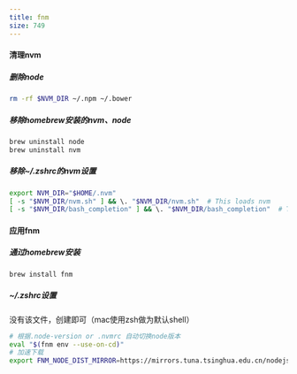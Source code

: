 ```yaml
---
title: fnm
size: 749
---
```

#### 清理nvm

##### 删除node

```sh
rm -rf $NVM_DIR ~/.npm ~/.bower
```

##### 移除homebrew安装的nvm、node

```sh
brew uninstall node
brew uninstall nvm
```

##### 移除~/.zshrc的nvm设置

```sh
export NVM_DIR="$HOME/.nvm"
[ -s "$NVM_DIR/nvm.sh" ] && \. "$NVM_DIR/nvm.sh"  # This loads nvm
[ -s "$NVM_DIR/bash_completion" ] && \. "$NVM_DIR/bash_completion"  # This loads nvm bash
```

#### 应用fnm

##### 通过homebrew安装

```sh
brew install fnm
```

##### ~/.zshrc设置

没有该文件，创建即可（mac使用zsh做为默认shell）

```sh
# 根据.node-version or .nvmrc 自动切换node版本
eval "$(fnm env --use-on-cd)"
# 加速下载
export FNM_NODE_DIST_MIRROR=https://mirrors.tuna.tsinghua.edu.cn/nodejs-release/
```
